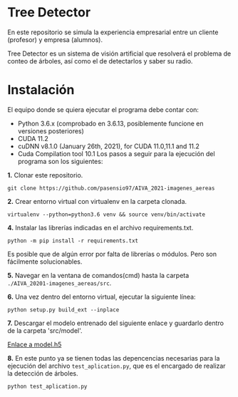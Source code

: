 # Tree Detector
En este repositorio se simula la experiencia empresarial entre un cliente (profesor) y empresa (alumnos).

Tree Detector es un sistema de visión artificial que resolverá el problema de conteo de árboles, así como el de detectarlos y saber su radio.

# Instalación
El equipo donde se quiera ejecutar el programa debe contar con:
* Python 3.6.x (comprobado en 3.6.13, posiblemente funcione en versiones posteriores)
* CUDA 11.2
* cuDNN v8.1.0 (January 26th, 2021), for CUDA 11.0,11.1 and 11.2
* Cuda Compilation tool 10.1
Los pasos a seguir para la ejecución del programa son los siguientes:

**1.** Clonar este repositorio.
~~~
git clone https://github.com/pasensio97/AIVA_2021-imagenes_aereas
~~~

**2.** Crear entorno virtual con virtualenv en la carpeta clonada.
~~~
virtualenv --python=python3.6 venv && source venv/bin/activate
~~~

**4.** Instalar las librerías indicadas en el archivo requirements.txt.
~~~
python -m pip install -r requirements.txt
~~~
Es posible que de algún error por falta de librerías o módulos. Pero son fácilmente solucionables.

**5.** Navegar en la ventana de comandos(cmd) hasta la carpeta ```./AIVA_20201-imagenes_aereas/src```.


**6.** Una vez dentro del entorno virtual, ejecutar la siguiente línea:
~~~
python setup.py build_ext --inplace
~~~


**7.** Descargar el modelo entrenado del siguiente enlace y guardarlo dentro de la carpeta 'src/model'. 

[Enlace a model.h5](https://urjc-my.sharepoint.com/:u:/g/personal/v_lomas_2020_alumnos_urjc_es/EacpLrcXskdKiNGxebzT-a0BuwnjOVyTQ0o0iaKJOjZzFQ?e=LYQbvI) 

**8.** En este punto ya se tienen todas las depencencias necesarias para la ejecución del archivo ```test_aplication.py```, que es el encargado de realizar la detección de árboles. 
~~~
python test_aplication.py
~~~

